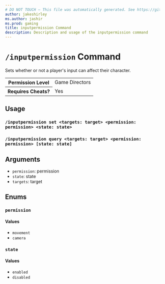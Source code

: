 ```yaml
---
# DO NOT TOUCH — This file was automatically generated. See https://github.com/mojang/minecraftapidocsgenerator to modify descriptions, examples, etc.
author: jakeshirley
ms.author: jashir
ms.prod: gaming
title: inputpermission Command
description: Description and usage of the inputpermission command
---
```

# `/inputpermission` Command
Sets whether or not a player's input can affect their character.

<table>
  <tr>
    <th>Permission Level</th>
    <td>Game Directors</td>
  </tr>
  <tr>
    <th>Requires Cheats?</th>
    <td>Yes</td>
  </tr>
</table>

## Usage
### `/inputpermission set <targets: target> <permission: permission> <state: state>`

### `/inputpermission query <targets: target> <permission: permission> [state: state]`

## Arguments
- `permission`: permission
- `state`: state
- `targets`: target

## Enums
### `permission`

#### Values
- `movement`
- `camera`

### `state`

#### Values
- `enabled`
- `disabled`
